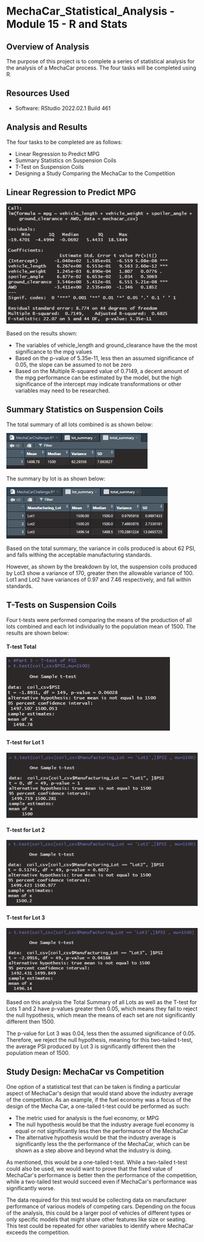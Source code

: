 # MechaCar_Statistical_Analysis - Module 15 - R and Stats

## Overview of Analysis

The purpose of this project is to complete a series of statistical analysis for the analysis of a MechaCar process. The four tasks will be completed using R.


## Resources Used

- Software: RStudio 2022.02.1 Build 461

## Analysis and Results

The four tasks to be completed are as follows:

- Linear Regression to Predict MPG
- Summary Statistics on Suspension Coils
- T-Test on Suspension Coils
- Designing a Study Comparing the MechaCar to the Competition

## Linear Regression to Predict MPG

![Linear Regression Results](Images/LM_MPG.png)

Based on the results shown:
- The variables of vehicle_length and ground_clearance have the the most significance to the mpg values
- Based on the p-value of 5.35e-11, less then an assumed significance of 0.05, the slope can be assumed to not be zero
- Based on the Multiple R-squared value of 0.7149, a decent amount of the mpg performance can be estimated by the model, but the high significance of the intercept may indicate transformations or other variables may need to be researched.

## Summary Statistics on Suspension Coils

The total summary of all lots combined is as shown below:

![Total Summary](Images/PSI_Total.png)

The summary by lot is as shown below:

![Lot Summary](Images/PSI_Lot.png)

Based on the total summary, the variance in coils produced is about 62 PSI, and falls withing the acceptable manufacturing standards.

However, as shown by the breakdown by lot, the suspension coils produced by Lot3 show a variance of 170, greater then the allowable variance of 100. Lot1 and Lot2 have variances of 0.97 and 7.46 respectively, and fall within standards.

## T-Tests on Suspension Coils

Four t-tests were performed comparing the means of the production of all lots combined and each lot individually to the population mean of 1500. The results are shown below:

#### T-test Total
![T-test for All Lots](Images/TTest_Total.png)

#### T-test for Lot 1
![T-test for Lot 1](Images/TTest_Lot1.png)

#### T-test for Lot 2
![T-test for Lot 2](Images/TTest_Lot2.png)

#### T-test for Lot 3
![T-test for Lot 3](Images/TTest_Lot3.png)

Based on this analysis the Total Summary of all Lots as well as the T-test for Lots 1 and 2 have p-values greater then 0.05, which means they fail to reject the null hypothesis, which mean the means of each set are not significantly different then 1500.

The p-value for Lot 3 was 0.04, less then the assumed significance of 0.05. Therefore, we reject the null hypothesis, meaning for this two-tailed t-test, the average PSI produced by Lot 3 is significantly different then  the population mean of 1500.

## Study Design: MechaCar vs Competition

One option of a statistical test that can be taken is finding a particular aspect of MechaCar's design that would stand above the industry average of the competition. As an example, if the fuel economy was a focus of the design of the Mecha Car, a one-tailed t-test could be performed as such:

- The metric used for analysis is the fuel economy, or MPG
- The null hypothesis would be that the industry average fuel economy is equal or not significantly less then the performance of the MechaCar
- The alternative hypothesis would be that the industry average is significantly less the the performance of the MechaCar, which can be shown as a step above and beyond what the industry is doing.

As mentioned, this would be a one-tailed t-test. While a two-tailed t-test could also be used, we would want to prove that the fixed value of MechaCar's performance is better then the performance of the competition, while a two-tailed test would succeed even if MechaCar's performance was significantly worse.

The data required for this test would be collecting data on manufacturer performance of various models of competing cars. Depending on the focus of the analysis, this could be a larger pool of vehicles of different types or only specific models that might share other features like size or seating. This test could be repeated for other variables to identify where MechaCar exceeds the competition.